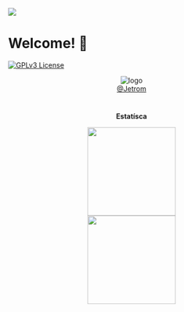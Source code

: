 [![](https://visitcount.itsvg.in/api?id=Jetrom17&label=Visualiza%C3%A7%C3%B5es&color=2&icon=5&pretty=true)](https://visitcount.itsvg.in)
# Welcome! 👋
<!--
🎨 Designer por Jeiel Miranda, via canva.
-->
[![GPLv3 License](https://img.shields.io/badge/License-GPL%20v3-yellow.svg)](https://www.gnu.org/licenses/gpl-3.0.txt) <br> <div align="center">
![logo](https://i.imgur.com/meQNVfJ_d.webp?maxwidth=640&shape=thumb&fidelity=medium) <br>
[@Jetrom](https://jeiel.pages.dev)

#
<div align="center">
<p><b>Estatísca</b></p>
  <a href="https://github.com/Jetrom17">
  <img height="180em" src="https://github-readme-stats.vercel.app/api?username=Jetrom17&show_icons=true&theme=dark&include_all_commits=true&count_private=true"/> <br>
  <img height="180em" src="https://github-readme-stats.vercel.app/api/top-langs/?username=Jetrom17&layout=compact&langs_count=7&theme=dark"/>
